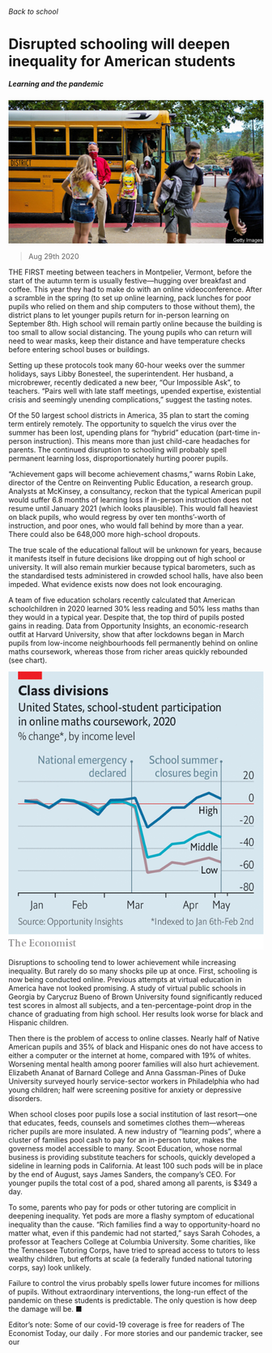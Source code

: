 ###### Back to school

# Disrupted schooling will deepen inequality for American students 

##### Learning and the pandemic 

![image](images/20200829_USP506.jpg) 

> Aug 29th 2020 

THE FIRST meeting between teachers in Montpelier, Vermont, before the start of the autumn term is usually festive—hugging over breakfast and coffee. This year they had to make do with an online videoconference. After a scramble in the spring (to set up online learning, pack lunches for poor pupils who relied on them and ship computers to those without them), the district plans to let younger pupils return for in-person learning on September 8th. High school will remain partly online because the building is too small to allow social distancing. The young pupils who can return will need to wear masks, keep their distance and have temperature checks before entering school buses or buildings.

Setting up these protocols took many 60-hour weeks over the summer holidays, says Libby Bonesteel, the superintendent. Her husband, a microbrewer, recently dedicated a new beer, “Our Impossible Ask”, to teachers. “Pairs well with late staff meetings, upended expertise, existential crisis and seemingly unending complications,” suggest the tasting notes.


Of the 50 largest school districts in America, 35 plan to start the coming term entirely remotely. The opportunity to squelch the virus over the summer has been lost, upending plans for “hybrid” education (part-time in-person instruction). This means more than just child-care headaches for parents. The continued disruption to schooling will probably spell permanent learning loss, disproportionately hurting poorer pupils.

“Achievement gaps will become achievement chasms,” warns Robin Lake, director of the Centre on Reinventing Public Education, a research group. Analysts at McKinsey, a consultancy, reckon that the typical American pupil would suffer 6.8 months of learning loss if in-person instruction does not resume until January 2021 (which looks plausible). This would fall heaviest on black pupils, who would regress by over ten months’-worth of instruction, and poor ones, who would fall behind by more than a year. There could also be 648,000 more high-school dropouts.

The true scale of the educational fallout will be unknown for years, because it manifests itself in future decisions like dropping out of high school or university. It will also remain murkier because typical barometers, such as the standardised tests administered in crowded school halls, have also been impeded. What evidence exists now does not look encouraging.

A team of five education scholars recently calculated that American schoolchildren in 2020 learned 30% less reading and 50% less maths than they would in a typical year. Despite that, the top third of pupils posted gains in reading. Data from Opportunity Insights, an economic-research outfit at Harvard University, show that after lockdowns began in March pupils from low-income neighbourhoods fell permanently behind on online maths coursework, whereas those from richer areas quickly rebounded (see chart).

![image](images/20200829_USC303.png) 


Disruptions to schooling tend to lower achievement while increasing inequality. But rarely do so many shocks pile up at once. First, schooling is now being conducted online. Previous attempts at virtual education in America have not looked promising. A study of virtual public schools in Georgia by Carycruz Bueno of Brown University found significantly reduced test scores in almost all subjects, and a ten-percentage-point drop in the chance of graduating from high school. Her results look worse for black and Hispanic children.

Then there is the problem of access to online classes. Nearly half of Native American pupils and 35% of black and Hispanic ones do not have access to either a computer or the internet at home, compared with 19% of whites. Worsening mental health among poorer families will also hurt achievement. Elizabeth Ananat of Barnard College and Anna Gassman-Pines of Duke University surveyed hourly service-sector workers in Philadelphia who had young children; half were screening positive for anxiety or depressive disorders.

When school closes poor pupils lose a social institution of last resort—one that educates, feeds, counsels and sometimes clothes them—whereas richer pupils are more insulated. A new industry of “learning pods”, where a cluster of families pool cash to pay for an in-person tutor, makes the governess model accessible to many. Scoot Education, whose normal business is providing substitute teachers for schools, quickly developed a sideline in learning pods in California. At least 100 such pods will be in place by the end of August, says James Sanders, the company’s CEO. For younger pupils the total cost of a pod, shared among all parents, is $349 a day.

To some, parents who pay for pods or other tutoring are complicit in deepening inequality. Yet pods are more a flashy symptom of educational inequality than the cause. “Rich families find a way to opportunity-hoard no matter what, even if this pandemic had not started,” says Sarah Cohodes, a professor at Teachers College at Columbia University. Some charities, like the Tennessee Tutoring Corps, have tried to spread access to tutors to less wealthy children, but efforts at scale (a federally funded national tutoring corps, say) look unlikely.

Failure to control the virus probably spells lower future incomes for millions of pupils. Without extraordinary interventions, the long-run effect of the pandemic on these students is predictable. The only question is how deep the damage will be. ■

Editor’s note: Some of our covid-19 coverage is free for readers of The Economist Today, our daily . For more stories and our pandemic tracker, see our 

